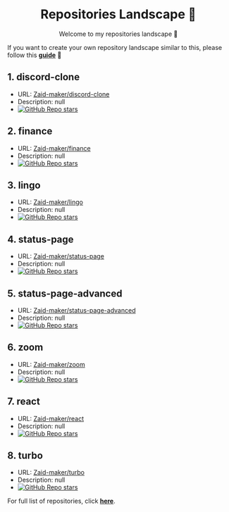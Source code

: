 <h1 align="center">Repositories Landscape 💎</h1>
<p align="center">Welcome to my repositories landscape 👋</p>

If you want to create your own repository landscape similar to this, please follow this [**guide**](./create-repo-landscape.md) 📖

## 1. discord-clone
- URL: <a href="https://github.com/Zaid-maker/discord-clone">Zaid-maker/discord-clone</a>
- Description: null
- <a href="https://github.com/Zaid-maker/discord-clone/stargazers"><img alt="GitHub Repo stars" src="https://img.shields.io/github/stars/Zaid-maker/discord-clone"/></a>
## 2. finance
- URL: <a href="https://github.com/Zaid-maker/finance">Zaid-maker/finance</a>
- Description: null
- <a href="https://github.com/Zaid-maker/finance/stargazers"><img alt="GitHub Repo stars" src="https://img.shields.io/github/stars/Zaid-maker/finance"/></a>
## 3. lingo
- URL: <a href="https://github.com/Zaid-maker/lingo">Zaid-maker/lingo</a>
- Description: null
- <a href="https://github.com/Zaid-maker/lingo/stargazers"><img alt="GitHub Repo stars" src="https://img.shields.io/github/stars/Zaid-maker/lingo"/></a>
## 4. status-page
- URL: <a href="https://github.com/Zaid-maker/status-page">Zaid-maker/status-page</a>
- Description: null
- <a href="https://github.com/Zaid-maker/status-page/stargazers"><img alt="GitHub Repo stars" src="https://img.shields.io/github/stars/Zaid-maker/status-page"/></a>
## 5. status-page-advanced
- URL: <a href="https://github.com/Zaid-maker/status-page-advanced">Zaid-maker/status-page-advanced</a>
- Description: null
- <a href="https://github.com/Zaid-maker/status-page-advanced/stargazers"><img alt="GitHub Repo stars" src="https://img.shields.io/github/stars/Zaid-maker/status-page-advanced"/></a>
## 6. zoom
- URL: <a href="https://github.com/Zaid-maker/zoom">Zaid-maker/zoom</a>
- Description: null
- <a href="https://github.com/Zaid-maker/zoom/stargazers"><img alt="GitHub Repo stars" src="https://img.shields.io/github/stars/Zaid-maker/zoom"/></a>
## 7. react
- URL: <a href="https://github.com/Zaid-maker/react">Zaid-maker/react</a>
- Description: null
- <a href="https://github.com/Zaid-maker/react/stargazers"><img alt="GitHub Repo stars" src="https://img.shields.io/github/stars/Zaid-maker/react"/></a>
## 8. turbo
- URL: <a href="https://github.com/Zaid-maker/turbo">Zaid-maker/turbo</a>
- Description: null
- <a href="https://github.com/Zaid-maker/turbo/stargazers"><img alt="GitHub Repo stars" src="https://img.shields.io/github/stars/Zaid-maker/turbo"/></a>

For full list of repositories, click [**here**](https://github.com/Zaid-maker?tab=repositories&q=&type=&language=&sort=stargazers).

